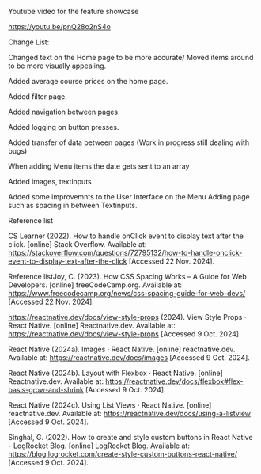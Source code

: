 Youtube video for the feature showcase 

https://youtu.be/pnQ28o2nS4o

Change List: 

Changed text on the Home page to be more accurate/ Moved items around to be more visually appealing.

Added average course prices on the home page.

Added filter page.

Added navigation between pages.

Added logging on button presses.

Added transfer of data between pages (Work in progress still dealing with bugs)

When adding Menu items the date gets sent to an array

Added images, textinputs

Added some improvemnts to the User Interface on the Menu Adding page such as spacing in between Textinputs.

Reference list

CS Learner (2022). How to handle onClick event to display text after the click. [online] Stack Overflow. Available at: https://stackoverflow.com/questions/72795132/how-to-handle-onclick-event-to-display-text-after-the-click [Accessed 22 Nov. 2024].

Reference listJoy, C. (2023). How CSS Spacing Works – A Guide for Web Developers. [online] freeCodeCamp.org. Available at: https://www.freecodecamp.org/news/css-spacing-guide-for-web-devs/ [Accessed 22 Nov. 2024].

https://reactnative.dev/docs/view-style-props (2024). View Style Props · React Native. [online] Reactnative.dev. Available at: https://reactnative.dev/docs/view-style-props [Accessed 9 Oct. 2024].

React Native (2024a). Images · React Native. [online] reactnative.dev. Available at: https://reactnative.dev/docs/images [Accessed 9 Oct. 2024].

React Native (2024b). Layout with Flexbox · React Native. [online] Reactnative.dev. Available at: https://reactnative.dev/docs/flexbox#flex-basis-grow-and-shrink [Accessed 9 Oct. 2024].

React Native (2024c). Using List Views · React Native. [online] reactnative.dev. Available at: https://reactnative.dev/docs/using-a-listview [Accessed 9 Oct. 2024].

Singhal, G. (2022). How to create and style custom buttons in React Native - LogRocket Blog. [online] LogRocket Blog. Available at: https://blog.logrocket.com/create-style-custom-buttons-react-native/ [Accessed 9 Oct. 2024].

